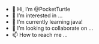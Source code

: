 - 👋 Hi, I’m @PocketTurtle
- 👀 I’m interested in ...
- 🌱 I’m currently learning java!
- 💞️ I’m looking to collaborate on ...
- 📫 How to reach me ...

<!---
PocketTurtle/PocketTurtle is a ✨ special ✨ repository because its `README.md` (this file) appears on your GitHub profile.
You can click the Preview link to take a look at your changes.
--->

